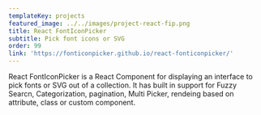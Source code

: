 ```yaml
---
templateKey: projects
featured_image: ../../images/project-react-fip.png
title: React FontIconPicker
subtitle: Pick font icons or SVG
order: 99
link: 'https://fonticonpicker.github.io/react-fonticonpicker/'
---
```

React FontIconPicker is a React Component for displaying an interface to pick fonts or SVG out of a collection. It has built in support for Fuzzy Searcn, Categorization, pagination, Multi Picker,
rendeing based on attribute, class or custom component.

